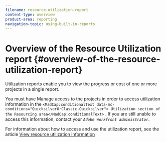 ```yaml
---
filename: resource-utilization-report
content-type: overview
product-area: reporting
navigation-topic: using-built-in-reports
---
```




# Overview of the Resource Utilization report {#overview-of-the-resource-utilization-report}

Utilization reports enable you to view the progress or cost of one or more projects in a single report.


You must have Manage access to the projects in order to access utilization information in the `<MadCap:conditionalText data-mc-conditions="QuicksilverOrClassic.Quicksilver"> Utilization section of the Resourcing area</MadCap:conditionalText>` . If you are still unable to access this information, contact your *`Adobe Workfront administrator`*.


For information about how to access and use the utilization report, see the article [View resource utilization information](view-utilization-information.md)
